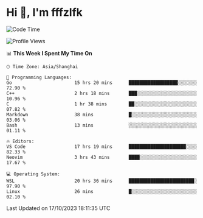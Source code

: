 # Hi 👋, I'm fffzlfk

<!--START_SECTION:waka-->
![Code Time](http://img.shields.io/badge/Code%20Time-519%20hrs%2018%20mins-blue)

![Profile Views](http://img.shields.io/badge/Profile%20Views-0-blue)

📊 **This Week I Spent My Time On** 

```text
🕑︎ Time Zone: Asia/Shanghai

💬 Programming Languages: 
Go                       15 hrs 20 mins      ██████████████████░░░░░░░   72.90 % 
C++                      2 hrs 18 mins       ███░░░░░░░░░░░░░░░░░░░░░░   10.96 % 
C                        1 hr 38 mins        ██░░░░░░░░░░░░░░░░░░░░░░░   07.82 % 
Markdown                 38 mins             █░░░░░░░░░░░░░░░░░░░░░░░░   03.06 % 
Bash                     13 mins             ░░░░░░░░░░░░░░░░░░░░░░░░░   01.11 % 

🔥 Editors: 
VS Code                  17 hrs 19 mins      █████████████████████░░░░   82.33 % 
Neovim                   3 hrs 43 mins       ████░░░░░░░░░░░░░░░░░░░░░   17.67 % 

💻 Operating System: 
WSL                      20 hrs 36 mins      ████████████████████████░   97.90 % 
Linux                    26 mins             █░░░░░░░░░░░░░░░░░░░░░░░░   02.10 % 
```


 Last Updated on 17/10/2023 18:11:35 UTC
<!--END_SECTION:waka-->

